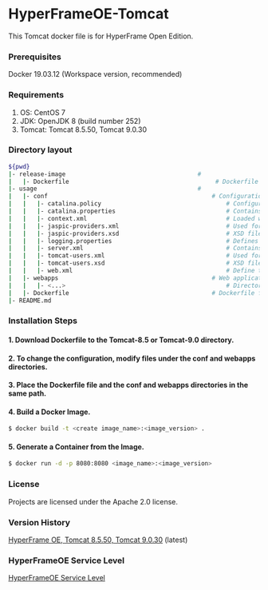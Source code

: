 # HyperFrameOE-Tomcat

This Tomcat docker file is for HyperFrame Open Edition.

### Prerequisites

Docker 19.03.12 (Workspace version, recommended)

### Requirements

1) OS: CentOS 7
2) JDK: OpenJDK 8 (build number 252) 
3) Tomcat: Tomcat 8.5.50, Tomcat 9.0.30

### Directory layout                                                         

```bash                                                                             
${pwd}                                                                       
|- release-image                                     #                                                     
|   |- Dockerfile                                         # Dockerfile versions (v20.3, v20.4, etc.)
|- usage                                             #                                                     
|   |- conf                                              # Configuration files
|   |   |- catalina.policy                                   # Configuration file for Tomcat's security policy permissions
|   |   |- catalina.properties                               # Contains shared definitions such as servers, shared loaders, and JARs that are searched when the server starts
|   |   |- context.xml                                       # Loaded when running the application
|   |   |- jaspic-providers.xml                              # Used for jaspic-providers.xml
|   |   |- jaspic-providers.xsd                              # XSD file for jaspic-providers.xml
|   |   |- logging.properties                                # Defines logging properties of Tomcat instance.
|   |   |- server.xml                                        # Contains important information such as IP address and virtual host and context path
|   |   |- tomcat-users.xml                                  # Used for authentication and approval according to role-based definitions
|   |   |- tomcat-users.xsd                                  # XSD file for tomcat-users.xml
|   |   |- web.xml                                           # Define the default values ​​for all applications when the Tomcat instance is started
|   |- webapps                                           # Web applications that are basically provided by Tomcat binary files.
|   |   |- <...>                                             # Directories in webapps directory
|   |- Dockerfile                                        # Dockerfile for user desired setting created using base tomcat image above                                
|- README.md                                                   
```              

### Installation Steps

#### 1. Download Dockerfile to the Tomcat-8.5 or Tomcat-9.0 directory.

#### 2. To change the configuration, modify files under the conf and webapps directories.

#### 3. Place the Dockerfile file and the conf and webapps directories in the same path.

#### 4. Build a Docker Image.

```bash
$ docker build -t <create image_name>:<image_version> .
```

#### 5. Generate a Container from the Image.

```bash
$ docker run -d -p 8080:8080 <image_name>:<image_version>
```

### License

Projects are licensed under the Apache 2.0 license.

### Version History

[HyperFrame OE, Tomcat 8.5.50, Tomcat 9.0.30](https://github.com/TmaxSoftOfficial/HyperFrameOE-Tomcat/blob/master/release-image/Dockerfile "dockerfile link") (latest)

### HyperFrameOE Service Level

[HyperFrameOE Service Level](https://github.com/TmaxSoftOfficial/HyperFrameOE-About/blob/master/ServiceLevel.md)

